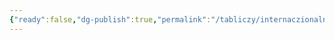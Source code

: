 ```yaml
---
{"ready":false,"dg-publish":true,"permalink":"/tabliczy/internaczionalnaya-gotika/madonna-v-sadu/","dgPassFrontmatter":true}
---
```



